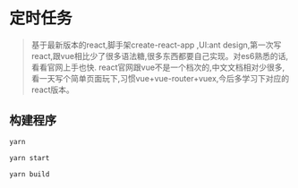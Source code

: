 # 定时任务
> 基于最新版本的react,脚手架create-react-app ,UI:ant design,第一次写react,跟vue相比少了很多语法糖,很多东西都要自己实现。对es6熟悉的话,看看官网上手也快.
react官网跟vue不是一个档次的,中文文档相对少很多,看一天写个简单页面玩下,习惯vue+vue-router+vuex,今后多学习下对应的react版本。

## 构建程序

``` bash
yarn

yarn start

yarn build

```
